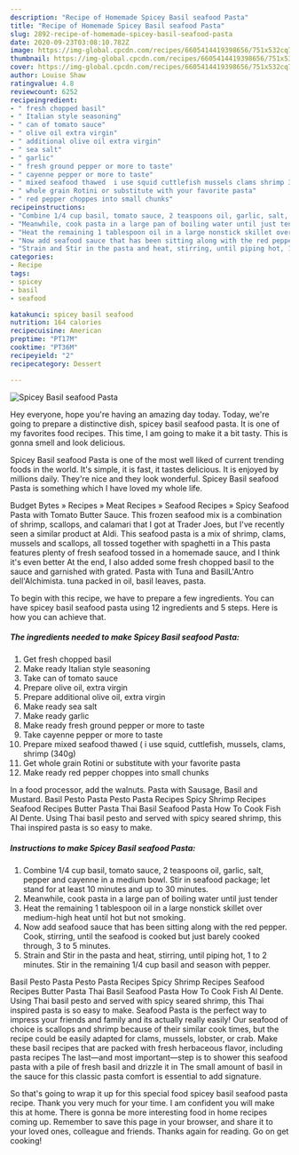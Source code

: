```yaml
---
description: "Recipe of Homemade Spicey Basil seafood Pasta"
title: "Recipe of Homemade Spicey Basil seafood Pasta"
slug: 2892-recipe-of-homemade-spicey-basil-seafood-pasta
date: 2020-09-23T03:08:10.782Z
image: https://img-global.cpcdn.com/recipes/6605414419398656/751x532cq70/spicey-basil-seafood-pasta-recipe-main-photo.jpg
thumbnail: https://img-global.cpcdn.com/recipes/6605414419398656/751x532cq70/spicey-basil-seafood-pasta-recipe-main-photo.jpg
cover: https://img-global.cpcdn.com/recipes/6605414419398656/751x532cq70/spicey-basil-seafood-pasta-recipe-main-photo.jpg
author: Louise Shaw
ratingvalue: 4.8
reviewcount: 6252
recipeingredient:
- " fresh chopped basil"
- " Italian style seasoning"
- " can of tomato sauce"
- " olive oil extra virgin"
- " additional olive oil extra virgin"
- " sea salt"
- " garlic"
- " fresh ground pepper or more to taste"
- " cayenne pepper or more to taste"
- " mixed seafood thawed  i use squid cuttlefish mussels clams shrimp 340g"
- " whole grain Rotini or substitute with your favorite pasta"
- " red pepper choppes into small chunks"
recipeinstructions:
- "Combine 1/4 cup basil, tomato sauce, 2 teaspoons oil, garlic, salt, pepper and cayenne in a medium bowl. Stir in seafood package; let stand for at least 10 minutes and up to 30 minutes."
- "Meanwhile, cook pasta in a large pan of boiling water until just tender"
- "Heat the remaining 1 tablespoon oil in a large nonstick skillet over medium-high heat until hot but not smoking."
- "Now add seafood sauce that has been sitting along with the red pepper. Cook, stirring, until the seafood is cooked but just barely cooked through, 3 to 5 minutes."
- "Strain and Stir in the pasta and heat, stirring, until piping hot, 1 to 2 minutes. Stir in the remaining 1/4 cup basil and season with pepper."
categories:
- Recipe
tags:
- spicey
- basil
- seafood

katakunci: spicey basil seafood 
nutrition: 164 calories
recipecuisine: American
preptime: "PT17M"
cooktime: "PT36M"
recipeyield: "2"
recipecategory: Dessert

---
```



![Spicey Basil seafood Pasta](https://img-global.cpcdn.com/recipes/6605414419398656/751x532cq70/spicey-basil-seafood-pasta-recipe-main-photo.jpg)

Hey everyone, hope you're having an amazing day today. Today, we're going to prepare a distinctive dish, spicey basil seafood pasta. It is one of my favorites food recipes. This time, I am going to make it a bit tasty. This is gonna smell and look delicious.

Spicey Basil seafood Pasta is one of the most well liked of current trending foods in the world. It's simple, it is fast, it tastes delicious. It is enjoyed by millions daily. They're nice and they look wonderful. Spicey Basil seafood Pasta is something which I have loved my whole life.

Budget Bytes » Recipes » Meat Recipes » Seafood Recipes » Spicy Seafood Pasta with Tomato Butter Sauce. This frozen seafood mix is a combination of shrimp, scallops, and calamari that I got at Trader Joes, but I&#39;ve recently seen a similar product at Aldi. This seafood pasta is a mix of shrimp, clams, mussels and scallops, all tossed together with spaghetti in a This pasta features plenty of fresh seafood tossed in a homemade sauce, and I think it&#39;s even better At the end, I also added some fresh chopped basil to the sauce and garnished with grated. Pasta with Tuna and BasilL&#39;Antro dell&#39;Alchimista. tuna packed in oil, basil leaves, pasta.


To begin with this recipe, we have to prepare a few ingredients. You can have spicey basil seafood pasta using 12 ingredients and 5 steps. Here is how you can achieve that.

<!--inarticleads1-->

##### The ingredients needed to make Spicey Basil seafood Pasta:

1. Get  fresh chopped basil
1. Make ready  Italian style seasoning
1. Take  can of tomato sauce
1. Prepare  olive oil, extra virgin
1. Prepare  additional olive oil, extra virgin
1. Make ready  sea salt
1. Make ready  garlic
1. Make ready  fresh ground pepper or more to taste
1. Take  cayenne pepper or more to taste
1. Prepare  mixed seafood thawed ( i use squid, cuttlefish, mussels, clams, shrimp (340g)
1. Get  whole grain Rotini or substitute with your favorite pasta
1. Make ready  red pepper choppes into small chunks


In a food processor, add the walnuts. Pasta with Sausage, Basil and Mustard. Basil Pesto Pasta Pesto Pasta Recipes Spicy Shrimp Recipes Seafood Recipes Butter Pasta Thai Basil Seafood Pasta How To Cook Fish Al Dente. Using Thai basil pesto and served with spicy seared shrimp, this Thai inspired pasta is so easy to make. 

<!--inarticleads2-->

##### Instructions to make Spicey Basil seafood Pasta:

1. Combine 1/4 cup basil, tomato sauce, 2 teaspoons oil, garlic, salt, pepper and cayenne in a medium bowl. Stir in seafood package; let stand for at least 10 minutes and up to 30 minutes.
1. Meanwhile, cook pasta in a large pan of boiling water until just tender
1. Heat the remaining 1 tablespoon oil in a large nonstick skillet over medium-high heat until hot but not smoking.
1. Now add seafood sauce that has been sitting along with the red pepper. Cook, stirring, until the seafood is cooked but just barely cooked through, 3 to 5 minutes.
1. Strain and Stir in the pasta and heat, stirring, until piping hot, 1 to 2 minutes. Stir in the remaining 1/4 cup basil and season with pepper.


Basil Pesto Pasta Pesto Pasta Recipes Spicy Shrimp Recipes Seafood Recipes Butter Pasta Thai Basil Seafood Pasta How To Cook Fish Al Dente. Using Thai basil pesto and served with spicy seared shrimp, this Thai inspired pasta is so easy to make. Seafood Pasta is the perfect way to impress your friends and family and its actually really easily! Our seafood of choice is scallops and shrimp because of their similar cook times, but the recipe could be easily adapted for clams, mussels, lobster, or crab. Make these basil recipes that are packed with fresh herbaceous flavor, including pasta recipes The last—and most important—step is to shower this seafood pasta with a pile of fresh basil and drizzle it in The small amount of basil in the sauce for this classic pasta comfort is essential to add signature. 

So that's going to wrap it up for this special food spicey basil seafood pasta recipe. Thank you very much for your time. I am confident you will make this at home. There is gonna be more interesting food in home recipes coming up. Remember to save this page in your browser, and share it to your loved ones, colleague and friends. Thanks again for reading. Go on get cooking!
